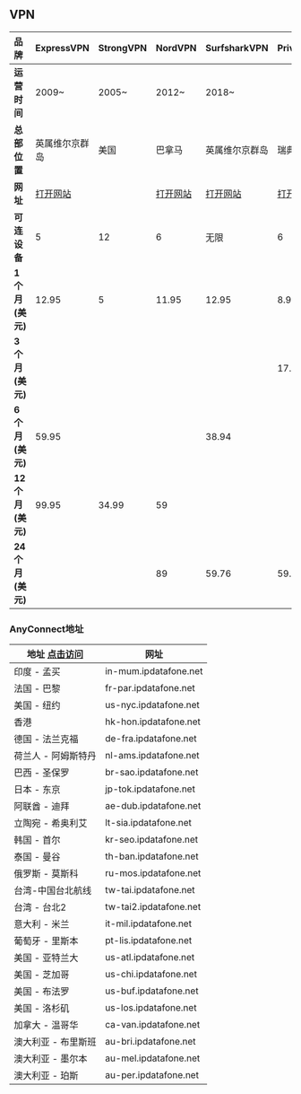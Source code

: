 ## VPN

|品牌|ExpressVPN| StrongVPN | NordVPN | SurfsharkVPN | PrivateVPN |
| :--- | :--- | :--- | :--- | :--- | :--- |
|   **运营时间**	|     2009~		|   2005~	|  2012~	|     2018~		|     		|
|   **总部位置**	| 英属维尔京群岛|   美国	| 巴拿马	| 英属维尔京群岛| 瑞典 |
| **网址**	| [打开网站](https://www.expressvpn.com/) |           | [打开网站](https://nordvpn.com/zh/)	| [打开网站](https://surfshark.com/zh/) | [打开网站](https://privatevpn.com/) |
| **可连设备**	| 5 | 12	| 6	| 无限 | 6 |
| **1个月(美元)**	|     12.95		|    5		| 11.95		|     12.95		|  8.99		|
| **3个月(美元)**	|       	|     	|  	|     		|  17.99		|
| **6个月(美元)**	|     59.95		|     	|  		|     38.94		|     		|
| **12个月(美元)**	|     99.95		|  34.99	|   59		|     		|     		|
| **24个月(美元)**	|       	|   	|   89		|     59.76		|  59.99		|

### AnyConnect地址

| 地址 [点击访问](https://intercom.help/privatevpn/en/articles/6347440-anyconnect-vpn-server-list) | 网址 |
| ---- | ---- |
| 印度 - 孟买 |in-mum.ipdatafone.net|
|法国 - 巴黎|fr-par.ipdatafone.net |
|美国 - 纽约|us-nyc.ipdatafone.net |
|香港|hk-hon.ipdatafone.net |
|德国 - 法兰克福|de-fra.ipdatafone.net |
|荷兰人 - 阿姆斯特丹|nl-ams.ipdatafone.net |
|巴西 - 圣保罗|br-sao.ipdatafone.net |
|日本 - 东京| jp-tok.ipdatafone.net |
|阿联酋 - 迪拜|ae-dub.ipdatafone.net |
|立陶宛 - 希奥利艾|lt-sia.ipdatafone.net |
|韩国 - 首尔|kr-seo.ipdatafone.net |
|泰国 - 曼谷|th-ban.ipdatafone.net |
|俄罗斯 - 莫斯科|ru-mos.ipdatafone.net |
|台湾-中国台北航线|tw-tai.ipdatafone.net |
|台湾 - 台北2|tw-tai2.ipdatafone.net |
|意大利 - 米兰|it-mil.ipdatafone.net |
|葡萄牙 - 里斯本|pt-lis.ipdatafone.net |
|美国 - 亚特兰大|us-atl.ipdatafone.net |
|美国 - 芝加哥|us-chi.ipdatafone.net |
|美国 - 布法罗|us-buf.ipdatafone.net |
|美国 - 洛杉矶|us-los.ipdatafone.net |
|加拿大 - 温哥华|ca-van.ipdatafone.net |
|澳大利亚 - 布里斯班|au-bri.ipdatafone.net |
|澳大利亚 - 墨尔本|au-mel.ipdatafone.net |
|澳大利亚 - 珀斯|au-per.ipdatafone.net |

